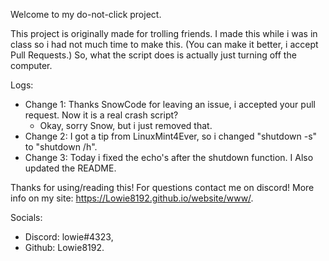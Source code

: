 Welcome to my do-not-click project.

This project is originally made for trolling friends. I made this while i was in class so i had not much time to make this. (You can make it better, i accept Pull Requests.)
So, what the script does is actually just turning off the computer.


Logs:
* Change 1: Thanks SnowCode for leaving an issue, i accepted your pull request. Now it is a real crash script?
    * Okay, sorry Snow, but i just removed that.
* Change 2: I got a tip from LinuxMint4Ever, so i changed "shutdown -s" to "shutdown /h".
* Change 3: Today i fixed the echo's after the shutdown function. I Also updated the README. 

Thanks for using/reading this! For questions contact me on discord! More info on my site: https://Lowie8192.github.io/website/www/.

Socials:

* Discord: lowie#4323,
* Github: Lowie8192.
